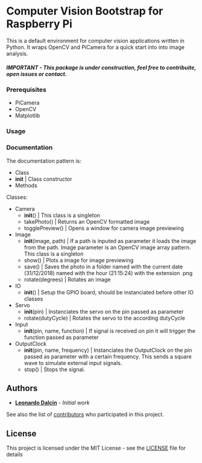 
# Computer Vision Bootstrap for Raspberry Pi

This is a default environment for computer vision applications written in Python. It wraps OpenCV and PiCamera for a quick start into into image analysis.

##### IMPORTANT -  This package is under construction, feel free to contribuite, open issues or contact.

### Prerequisites

* PiCamera
* OpenCV
* Matplotlib

### Usage

### Documentation
The documentation pattern is: 
- Class
 - __init__ | Class constructor
 - Methods

Classes:
- Camera
  - __init__() | This class is a singleton
  - takePhoto() | Returns an OpenCV formatted image
  - togglePreview() | Opens a window for camera image previewing
- Image
  - __init__(image, path) | If a path is inputed as parameter it loads the image from the path. Image parameter is an OpenCV image array pattern. This class is a singleton
  - show() | Plots a image for image previewing
  - save() | Saves the photo in a folder named with the current date (31/12/2018) named with the hour (21:15:24) with the extension .png
  - rotate(degrees) | Rotates an image 
- IO
  - __init__() | Setup the GPIO board, should be instanciated before other IO classes 
- Servo
  - __init__(pin) | Instanciates the servo on the pin passed as parameter
  - rotate(dutyCycle) | Rotates the servo to the according dutyCycle
- Input
  - __init__(pin, name, function) | If signal is received on pin it will trigger the function passed as parameter
- OutputClock
  - __init__(pin, name, frequency) | Instanciates the OutputClock on the pin passed as parameter with a certain frequency. This sends a square wave to simulate external input signals.
  - stop() | Stops the signal.

## Authors

* [**Leonardo Dalcin**](https://github.com/leonardodalcin) - *Initial work*

See also the list of [contributors](https://github.com/leonardodalcin/cvbootstrap/graphs/contributors) who participated in this project.

## License

This project is licensed under the MIT License - see the [LICENSE](LICENSE) file for details
